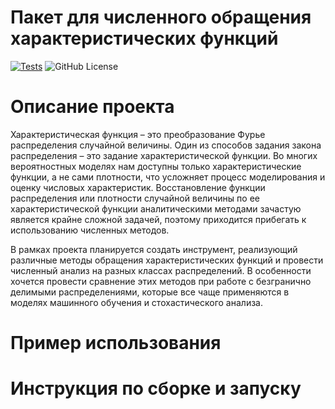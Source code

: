 # Пакет для численного обращения характеристических функций
[![Tests](https://github.com/lilyreber/Numerical-inversion-of-characteristic-functions/actions/workflows/python-package.yml/badge.svg)](https://github.com/lilyreber/Numerical-inversion-of-characteristic-functions/actions/workflows/python-package.yml)
![GitHub License](https://img.shields.io/github/license/lilyreber/Numerical-inversion-of-characteristic-functions)

# Описание проекта

Характеристическая функция – это преобразование Фурье распределения случайной величины. Один из способов задания закона распределения – это задание характеристической функции. Во многих вероятностных моделях нам доступны только характеристические функции, а не сами плотности, что усложняет процесс моделирования и оценку числовых характеристик. Восстановление функции распределения или плотности случайной величины по ее характеристической функции аналитическими методами зачастую является крайне сложной задачей, поэтому приходится прибегать к использованию численных методов.

В рамках проекта планируется создать инструмент, реализующий различные методы обращения характеристических функций и провести численный анализ на разных классах распределений. В особенности хочется провести сравнение этих методов при работе с безгранично делимыми распределениями, которые все чаще применяются в моделях машинного обучения и стохастического анализа.


# Пример использования


# Инструкция по сборке и запуску 
